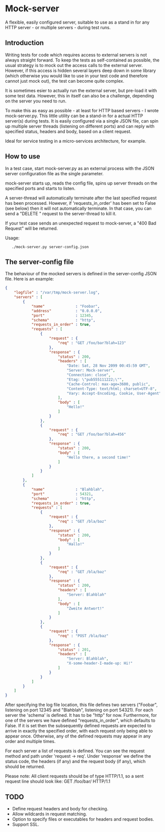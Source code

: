 # Mock-server

A flexible, easily configured server, suitable to use as a stand in for any
HTTP server - or multiple servers - during test runs.

## Introduction

Writing tests for code which requires access to external servers is not always
straight forward. To keep the tests as self-contained as possible, the usual
strategy is to mock out the access calls to the external server. However, if
this access is hidden several layers deep down in some library (which otherwise
you would like to use in your test code and therefore cannot just mock out),
the test can become quite complex.

It is sometimes esier to actually run the external server, but pre-load it with
some test data. However, this in itself can also be a challenge, depending on
the server you need to run.

To make this as easy as possible - at least for HTTP based servers - I wrote
mock-server.py. This little utility can be a stand-in for a actual HTTP
server(s) during tests. It is easily configured via a single JSON file, can
spin up multiple server threads (listening on different ports) and can reply
with specified status, headers and body, based on a client request.

Ideal for service testing in a micro-services architecture, for example.

## How to use

In a test case, start mock-server.py as an external process with the JSON
server configuration file as the single parameter.

mock-server starts up, reads the config file, spins up server threads on the
specified ports and starts to listen.

A server-thread will automatically terminate after the last specified request
has been processed. However, if 'requests_in_order' has been set to False (see
below) then it will not automatically terminate. In that case, you can send a
"DELETE <server-name>" request to the server-thread to kill it.

If your test case sends an unexpected request to mock-server, a "400 Bad
Request" will be returned.

Usage:

```
   ./mock-server.py server-config.json
```

## The server-config file

The behaviour of the mocked servers is defined in the server-config JSON file.
Here is an example:

```json
{
    "logfile" : "/var/tmp/mock-server.log",
    "servers" : [
        {
            "name"              : "Foobar",
            "address"           : "0.0.0.0",
            "port"              : 12345,
            "schema"            : "http",
            "requests_in_order" : true,
            "requests" : [
                {
                    "request" : {
                        "req" : "GET /foo/bar?blah=123"
                    },
                    "response" : {
                        "status" : 200,
                        "headers" : [
                            "Date: Sat, 28 Nov 2099 00:45:59 GMT",
                            "Server: Mock-server",
                            "Connection: close",
                            "Etag: \"pub555111222;\"",
                            "Cache-Control: max-age=3600, public",
                            "Content-Type: text/html; charset=UTF-8",
                            "Vary: Accept-Encoding, Cookie, User-Agent"
                        ],
                        "body" : [
                            "Hello!"
                        ]
                    }
                },
                {
                    "request" : {
                        "req" : "GET /foo/bar?blah=456"
                    },
                    "response" : {
                        "status" : 200,
                        "body" : [
                            "Hello there, a second time!"
                        ]
                    }
                }
            ]
        },
        {
            "name"              : "Blahblah",
            "port"              : 54321,
            "schema"            : "http",
            "requests_in_order" : true,
            "requests" : [
                {
                    "request" : {
                        "req" : "GET /bla/baz"
                    },
                    "response" : {
                        "status" : 200,
                        "body" : [
                            "Hallo!"
                        ]
                    }
                },
                {
                    "request" : {
                        "req" : "GET /bla/baz"
                    },
                    "response" : {
                        "status" : 200,
                        "headers" : [
                            "Server: Blahblah"
                        ],
                        "body" : [
                            "Zweite Antwort!"
                        ]
                    }
                },
                {
                    "request" : {
                        "req" : "POST /bla/baz"
                    },
                    "response" : {
                        "status" : 201,
                        "headers" : [
                            "Server: Blahblah",
                            "X-some-header-I-made-up: Hi!"
                        ]
                    }
                }
            ]
        }
    ]
}
```

After specifying the log file location, this file defines two servers
("Foobar", listening on port 12345 and "Blahblah", listening on port 54321).
For each server the 'schema' is defined. It has to be "http" for now.
Furthermore, for one of the servers we have defined "requests_in_order", which
defaults to False. If it is set then the subsequently defined requests are
expected to arrive in exactly the specified order, with each request only being
able to appear once. Otherwise, any of the defined requests may appear in any
order and multiple times.

For each server a list of requests is defined. You can see the request method
and path under 'request -> req'. Under 'response' we define the status code,
the headers (if any) and the request body (if any), which should be returned.

Please note: All client requests should be of type HTTP/1.1, so a sent request
line should look like: GET /foo/bar/ HTTP/1.1

## TODO

* Define request headers and body for checking.
* Allow wildcards in request matching.
* Option to specify files or executables for headers and request bodies.
* Support SSL.


